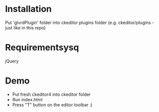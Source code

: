 # Installation
Put 'glvrdPlugin' folder into ckeditor plugins folder (e.g. ckeditor/plugins - just like in this repo)  

# Requirementsysq
jQuery

# Demo
* Put fresh ckeditor4 into ckeditor folder
* Run index.html
* Press "T" button on the editor toolbar :)